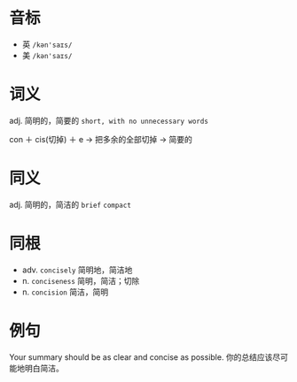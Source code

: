 # 音标

- 英 `/kən'saɪs/`
- 美 `/kən'saɪs/`

# 词义

adj. 简明的，简要的
`short, with no unnecessary words`



con ＋ cis(切掉) ＋ e → 把多余的全部切掉 → 简要的

# 同义

adj. 简明的，简洁的
`brief` `compact`

# 同根

- adv. `concisely` 简明地，简洁地
- n. `conciseness` 简明，简洁；切除
- n. `concision` 简洁，简明

# 例句

Your summary should be as clear and concise as possible.
你的总结应该尽可能地明白简洁。


